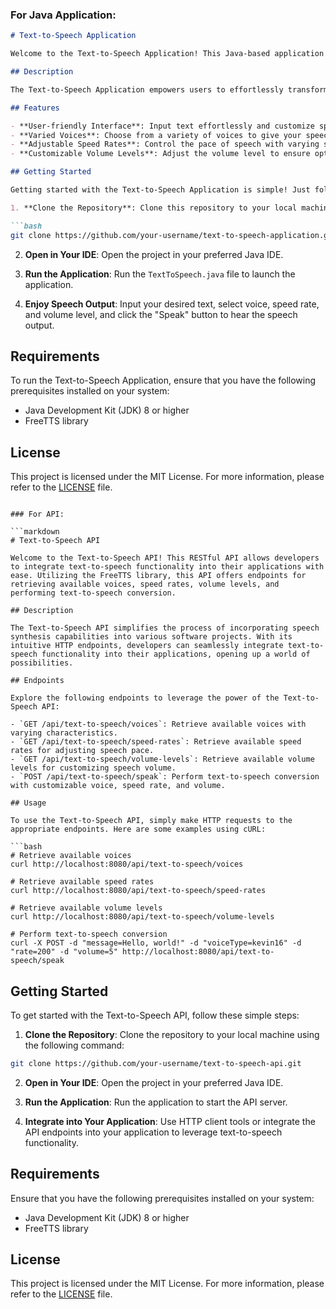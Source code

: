 
### For Java Application:

```markdown
# Text-to-Speech Application

Welcome to the Text-to-Speech Application! This Java-based application provides a user-friendly interface for converting text into speech using the FreeTTS library.

## Description

The Text-to-Speech Application empowers users to effortlessly transform text inputs into spoken words. With intuitive features like voice selection, speed rate adjustment, and volume control, users can personalize their speech output according to their preferences.

## Features

- **User-friendly Interface**: Input text effortlessly and customize speech settings with ease.
- **Varied Voices**: Choose from a variety of voices to give your speech a unique personality.
- **Adjustable Speed Rates**: Control the pace of speech with varying speed rates.
- **Customizable Volume Levels**: Adjust the volume level to ensure optimal listening comfort.

## Getting Started

Getting started with the Text-to-Speech Application is simple! Just follow these steps:

1. **Clone the Repository**: Clone this repository to your local machine using the following command:

```bash
git clone https://github.com/your-username/text-to-speech-application.git
```

2. **Open in Your IDE**: Open the project in your preferred Java IDE.

3. **Run the Application**: Run the `TextToSpeech.java` file to launch the application.

4. **Enjoy Speech Output**: Input your desired text, select voice, speed rate, and volume level, and click the "Speak" button to hear the speech output.

## Requirements

To run the Text-to-Speech Application, ensure that you have the following prerequisites installed on your system:

- Java Development Kit (JDK) 8 or higher
- FreeTTS library

## License

This project is licensed under the MIT License. For more information, please refer to the [LICENSE](LICENSE) file.
```

### For API:

```markdown
# Text-to-Speech API

Welcome to the Text-to-Speech API! This RESTful API allows developers to integrate text-to-speech functionality into their applications with ease. Utilizing the FreeTTS library, this API offers endpoints for retrieving available voices, speed rates, volume levels, and performing text-to-speech conversion.

## Description

The Text-to-Speech API simplifies the process of incorporating speech synthesis capabilities into various software projects. With its intuitive HTTP endpoints, developers can seamlessly integrate text-to-speech functionality into their applications, opening up a world of possibilities.

## Endpoints

Explore the following endpoints to leverage the power of the Text-to-Speech API:

- `GET /api/text-to-speech/voices`: Retrieve available voices with varying characteristics.
- `GET /api/text-to-speech/speed-rates`: Retrieve available speed rates for adjusting speech pace.
- `GET /api/text-to-speech/volume-levels`: Retrieve available volume levels for customizing speech volume.
- `POST /api/text-to-speech/speak`: Perform text-to-speech conversion with customizable voice, speed rate, and volume.

## Usage

To use the Text-to-Speech API, simply make HTTP requests to the appropriate endpoints. Here are some examples using cURL:

```bash
# Retrieve available voices
curl http://localhost:8080/api/text-to-speech/voices

# Retrieve available speed rates
curl http://localhost:8080/api/text-to-speech/speed-rates

# Retrieve available volume levels
curl http://localhost:8080/api/text-to-speech/volume-levels

# Perform text-to-speech conversion
curl -X POST -d "message=Hello, world!" -d "voiceType=kevin16" -d "rate=200" -d "volume=5" http://localhost:8080/api/text-to-speech/speak
```

## Getting Started

To get started with the Text-to-Speech API, follow these simple steps:

1. **Clone the Repository**: Clone the repository to your local machine using the following command:

```bash
git clone https://github.com/your-username/text-to-speech-api.git
```

2. **Open in Your IDE**: Open the project in your preferred Java IDE.

3. **Run the Application**: Run the application to start the API server.

4. **Integrate into Your Application**: Use HTTP client tools or integrate the API endpoints into your application to leverage text-to-speech functionality.

## Requirements

Ensure that you have the following prerequisites installed on your system:

- Java Development Kit (JDK) 8 or higher
- FreeTTS library

## License

This project is licensed under the MIT License. For more information, please refer to the [LICENSE](LICENSE) file.
```
